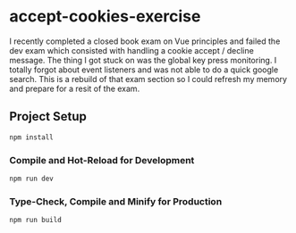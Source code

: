 # accept-cookies-exercise

I recently completed a closed book exam on Vue principles and failed the dev exam which consisted with handling a cookie accept / decline message. The thing I got stuck on was the global key press monitoring. I totally forgot about event listeners and was not able to do a quick google search. This is a rebuild of that exam section so I could refresh my memory and prepare for a resit of the exam.

## Project Setup

```sh
npm install
```

### Compile and Hot-Reload for Development

```sh
npm run dev
```

### Type-Check, Compile and Minify for Production

```sh
npm run build
```
